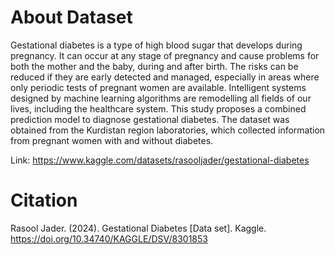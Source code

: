 # About Dataset
  
Gestational diabetes is a type of high blood sugar that develops during pregnancy. It can occur at any stage of pregnancy and cause problems for both the mother and the baby, during and after birth. The risks can be reduced if they are early detected and managed, especially in areas where only periodic tests of pregnant women are available. Intelligent systems designed by machine learning algorithms are remodelling all fields of our lives, including the healthcare system. This study proposes a combined prediction model to diagnose gestational diabetes. The dataset was obtained from the Kurdistan region laboratories, which collected information from pregnant women with and without diabetes.  

Link: https://www.kaggle.com/datasets/rasooljader/gestational-diabetes
  
# Citation
Rasool Jader. (2024). Gestational Diabetes [Data set]. Kaggle. https://doi.org/10.34740/KAGGLE/DSV/8301853

